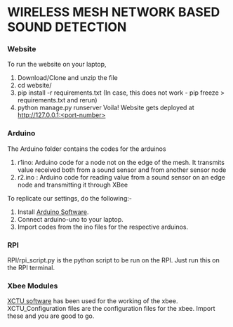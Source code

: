 # WIRELESS MESH NETWORK BASED SOUND DETECTION
### Website
To run the website on your laptop,
1. Download/Clone and unzip the file 
2. cd website/
3. pip install -r requirements.txt
(In case, this does not work - pip freeze > requirements.txt and rerun)
4. python manage.py runserver <port-number>
Voila! Website gets deployed at http://127.0.0.1:<port-number>

### Arduino
The Arduino folder contains the codes for the arduinos
1. r1ino: Arduino code for a node not on the edge of the mesh. It transmits value received both from a sound sensor and from        </t>another sensor node
2. r2.ino : Arduino code for reading value from a sound sensor on an edge node and transmitting it through XBee

To replicate our settings, do the following:-
1. Install [Arduino Software](https://www.arduino.cc/en/Guide/Linux).
2. Connect arduino-uno to your laptop.
3. Import codes from the ino files for the respective arduinos.


### RPI
RPI/rpi_script.py is the python script to be run on the RPI.
Just run this on the RPI terminal.

### Xbee Modules
[XCTU software](https://www.digi.com/products/xbee-rf-solutions/xctu-software/xctu) has been used for the working of the xbee.
XCTU_Configuration files are the configuration files for the xbee. 
Import these and you are good to go.
